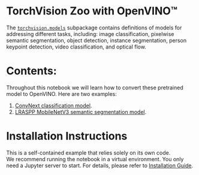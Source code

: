 # TorchVision Zoo with OpenVINO™

The [`torchvision.models`](https://pytorch.org/vision/stable/models.html) subpackage contains definitions of models for addressing different tasks, including: image 
classification, pixelwise semantic segmentation, object detection, instance segmentation, person keypoint detection, 
video classification, and optical flow.

# Contents:
Throughout this notebook we will learn how to convert these pretrained model to OpenVINO. Here are two examples:

1. [ConvNext classification model](https://pytorch.org/vision/stable/models/convnext.html).
2. [LRASPP MobileNetV3 semantic segmentation model](https://pytorch.org/vision/stable/models/lraspp.html). 

# Installation Instructions

This is a self-contained example that relies solely on its own code.</br>
We recommend  running the notebook in a virtual environment. You only need a Jupyter server to start.
For details, please refer to [Installation Guide](../../README.md).